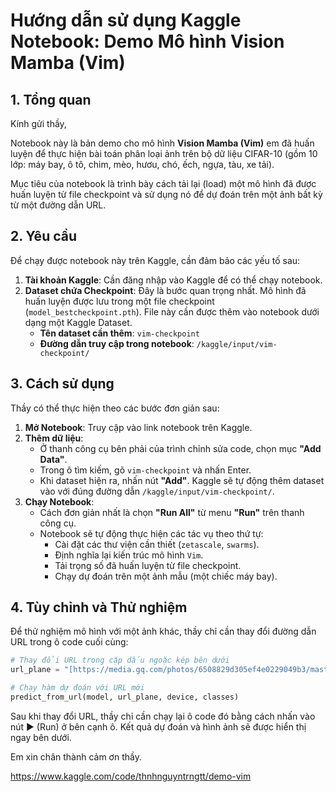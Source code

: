 # Hướng dẫn sử dụng Kaggle Notebook: Demo Mô hình Vision Mamba (Vim)

## 1. Tổng quan

Kính gửi thầy,

Notebook này là bản demo cho mô hình **Vision Mamba (Vim)** em đã huấn luyện để thực hiện bài toán phân loại ảnh trên bộ dữ liệu CIFAR-10 (gồm 10 lớp: máy bay, ô tô, chim, mèo, hươu, chó, ếch, ngựa, tàu, xe tải).

Mục tiêu của notebook là trình bày cách tải lại (load) một mô hình đã được huấn luyện từ file checkpoint và sử dụng nó để dự đoán trên một ảnh bất kỳ từ một đường dẫn URL.

## 2. Yêu cầu

Để chạy được notebook này trên Kaggle, cần đảm bảo các yếu tố sau:

1.  **Tài khoản Kaggle**: Cần đăng nhập vào Kaggle để có thể chạy notebook.
2.  **Dataset chứa Checkpoint**: Đây là bước quan trọng nhất. Mô hình đã huấn luyện được lưu trong một file checkpoint (`model_bestcheckpoint.pth`). File này cần được thêm vào notebook dưới dạng một Kaggle Dataset.
    * **Tên dataset cần thêm**: `vim-checkpoint`
    * **Đường dẫn truy cập trong notebook**: `/kaggle/input/vim-checkpoint/`

## 3. Cách sử dụng

Thầy có thể thực hiện theo các bước đơn giản sau:

1.  **Mở Notebook**: Truy cập vào link notebook trên Kaggle.
2.  **Thêm dữ liệu**:
    * Ở thanh công cụ bên phải của trình chỉnh sửa code, chọn mục **"Add Data"**.
    * Trong ô tìm kiếm, gõ `vim-checkpoint` và nhấn Enter.
    * Khi dataset hiện ra, nhấn nút **"Add"**. Kaggle sẽ tự động thêm dataset vào với đúng đường dẫn `/kaggle/input/vim-checkpoint/`.
3.  **Chạy Notebook**:
    * Cách đơn giản nhất là chọn **"Run All"** từ menu **"Run"** trên thanh công cụ.
    * Notebook sẽ tự động thực hiện các tác vụ theo thứ tự:
        * Cài đặt các thư viện cần thiết (`zetascale`, `swarms`).
        * Định nghĩa lại kiến trúc mô hình `Vim`.
        * Tải trọng số đã huấn luyện từ file checkpoint.
        * Chạy dự đoán trên một ảnh mẫu (một chiếc máy bay).

## 4. Tùy chỉnh và Thử nghiệm

Để thử nghiệm mô hình với một ảnh khác, thầy chỉ cần thay đổi đường dẫn URL trong ô code cuối cùng:

```python
# Thay đổi URL trong cặp dấu ngoặc kép bên dưới
url_plane = "[https://media.gq.com/photos/6508829d305ef4e0229049b3/master/w_2240,c_limit/plane.jpg](https://media.gq.com/photos/6508829d305ef4e0229049b3/master/w_2240,c_limit/plane.jpg)"

# Chạy hàm dự đoán với URL mới
predict_from_url(model, url_plane, device, classes)
```

Sau khi thay đổi URL, thầy chỉ cần chạy lại ô code đó bằng cách nhấn vào nút ▶️ (Run) ở bên cạnh ô. Kết quả dự đoán và hình ảnh sẽ được hiển thị ngay bên dưới.

Em xin chân thành cảm ơn thầy.

https://www.kaggle.com/code/thnhnguyntrngtt/demo-vim
